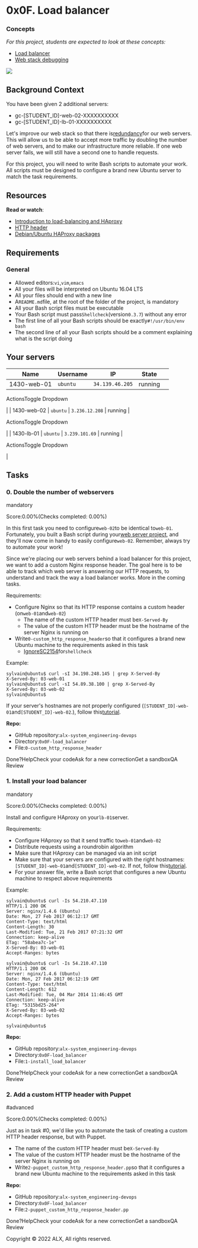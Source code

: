 0x0F. Load balancer
===================


### Concepts

*For this project, students are expected to look at these concepts:*

-   [Load balancer](https://alx-intranet.hbtn.io/concepts/46)
-   [Web stack debugging](https://alx-intranet.hbtn.io/concepts/68)

![](https://s3.amazonaws.com/intranet-projects-files/holbertonschool-sysadmin_devops/275/qfdked8.png)

Background Context
------------------

You have been given 2 additional servers:

-   gc-[STUDENT_ID]-web-02-XXXXXXXXXX
-   gc-[STUDENT_ID]-lb-01-XXXXXXXXXX

Let's improve our web stack so that there is[redundancy](https://alx-intranet.hbtn.io/rltoken/xnAaJdhmAxx7PoH3l6EwDg "redundancy")for our web servers. This will allow us to be able to accept more traffic by doubling the number of web servers, and to make our infrastructure more reliable. If one web server fails, we will still have a second one to handle requests.

For this project, you will need to write Bash scripts to automate your work. All scripts must be designed to configure a brand new Ubuntu server to match the task requirements.

Resources
---------

**Read or watch**:

-   [Introduction to load-balancing and HAproxy](https://alx-intranet.hbtn.io/rltoken/B7f3oz8i3Xvvom_YQZzLnQ "Introduction to load-balancing and HAproxy")
-   [HTTP header](https://alx-intranet.hbtn.io/rltoken/sZ9v3Vq2tgLwN_PWVQketw "HTTP header")
-   [Debian/Ubuntu HAProxy packages](https://alx-intranet.hbtn.io/rltoken/2VRAgtKKR9g6Xfb0xzGiSg "Debian/Ubuntu HAProxy packages")

Requirements
------------

### General

-   Allowed editors:`vi`,`vim`,`emacs`
-   All your files will be interpreted on Ubuntu 16.04 LTS
-   All your files should end with a new line
-   A`README.md`file, at the root of the folder of the project, is mandatory
-   All your Bash script files must be executable
-   Your Bash script must pass`Shellcheck`(version`0.3.7`) without any error
-   The first line of all your Bash scripts should be exactly`#!/usr/bin/env bash`
-   The second line of all your Bash scripts should be a comment explaining what is the script doing

Your servers
------------

| Name | Username | IP | State |  |
| --- | --- | --- | --- | --- |
| 1430-web-01 | `ubuntu` | `34.139.46.205` | running |

ActionsToggle Dropdown

 |
| 1430-web-02 | `ubuntu` | `3.236.12.208` | running |

ActionsToggle Dropdown

 |
| 1430-lb-01 | `ubuntu` | `3.239.101.69` | running |

ActionsToggle Dropdown

 |

Tasks
-----

### 0\. Double the number of webservers

mandatory

Score:0.00%(Checks completed: 0.00%)

In this first task you need to configure`web-02`to be identical to`web-01`. Fortunately, you built a Bash script during your[web server project](https://alx-intranet.hbtn.io/rltoken/-JluPVwfvXMOYMzNOqvgsQ "web server project"), and they'll now come in handy to easily configure`web-02`. Remember, always try to automate your work!

Since we're placing our web servers behind a load balancer for this project, we want to add a custom Nginx response header. The goal here is to be able to track which web server is answering our HTTP requests, to understand and track the way a load balancer works. More in the coming tasks.

Requirements:

-   Configure Nginx so that its HTTP response contains a custom header (on`web-01`and`web-02`)
    -   The name of the custom HTTP header must be`X-Served-By`
    -   The value of the custom HTTP header must be the hostname of the server Nginx is running on
-   Write`0-custom_http_response_header`so that it configures a brand new Ubuntu machine to the requirements asked in this task
    -   [Ignore](https://alx-intranet.hbtn.io/rltoken/k3Bt6zu1On_-mDszxi0Z9w "Ignore")[SC2154](https://alx-intranet.hbtn.io/rltoken/9KwKHb9H8OJqcSK0saRIOA "SC2154")for`shellcheck`

Example:

```
sylvain@ubuntu$ curl -sI 34.198.248.145 | grep X-Served-By
X-Served-By: 03-web-01
sylvain@ubuntu$ curl -sI 54.89.38.100 | grep X-Served-By
X-Served-By: 03-web-02
sylvain@ubuntu$

```

If your server's hostnames are not properly configured (`[STUDENT_ID]-web-01`and`[STUDENT_ID]-web-02`.), follow this[tutorial](https://alx-intranet.hbtn.io/rltoken/tLVI0yDpGJXb-Op5Lo0JtQ "tutorial").

**Repo:**

-   GitHub repository:`alx-system_engineering-devops`
-   Directory:`0x0F-load_balancer`
-   File:`0-custom_http_response_header`

Done?HelpCheck your codeAsk for a new correctionGet a sandboxQA Review

### 1\. Install your load balancer

mandatory

Score:0.00%(Checks completed: 0.00%)

Install and configure HAproxy on your`lb-01`server.

Requirements:

-   Configure HAproxy so that it send traffic to`web-01`and`web-02`
-   Distribute requests using a roundrobin algorithm
-   Make sure that HAproxy can be managed via an init script
-   Make sure that your servers are configured with the right hostnames:`[STUDENT_ID]-web-01`and`[STUDENT_ID]-web-02`. If not, follow this[tutorial](https://alx-intranet.hbtn.io/rltoken/YkfzgEa6xNHrQbkKmJN4zg "tutorial").
-   For your answer file, write a Bash script that configures a new Ubuntu machine to respect above requirements

Example:

```
sylvain@ubuntu$ curl -Is 54.210.47.110
HTTP/1.1 200 OK
Server: nginx/1.4.6 (Ubuntu)
Date: Mon, 27 Feb 2017 06:12:17 GMT
Content-Type: text/html
Content-Length: 30
Last-Modified: Tue, 21 Feb 2017 07:21:32 GMT
Connection: keep-alive
ETag: "58abea7c-1e"
X-Served-By: 03-web-01
Accept-Ranges: bytes

sylvain@ubuntu$ curl -Is 54.210.47.110
HTTP/1.1 200 OK
Server: nginx/1.4.6 (Ubuntu)
Date: Mon, 27 Feb 2017 06:12:19 GMT
Content-Type: text/html
Content-Length: 612
Last-Modified: Tue, 04 Mar 2014 11:46:45 GMT
Connection: keep-alive
ETag: "5315bd25-264"
X-Served-By: 03-web-02
Accept-Ranges: bytes

sylvain@ubuntu$

```

**Repo:**

-   GitHub repository:`alx-system_engineering-devops`
-   Directory:`0x0F-load_balancer`
-   File:`1-install_load_balancer`

Done?HelpCheck your codeAsk for a new correctionGet a sandboxQA Review

### 2\. Add a custom HTTP header with Puppet

#advanced

Score:0.00%(Checks completed: 0.00%)

Just as in task #0, we'd like you to automate the task of creating a custom HTTP header response, but with Puppet.

-   The name of the custom HTTP header must be`X-Served-By`
-   The value of the custom HTTP header must be the hostname of the server Nginx is running on
-   Write`2-puppet_custom_http_response_header.pp`so that it configures a brand new Ubuntu machine to the requirements asked in this task

**Repo:**

-   GitHub repository:`alx-system_engineering-devops`
-   Directory:`0x0F-load_balancer`
-   File:`2-puppet_custom_http_response_header.pp`

Done?HelpCheck your codeAsk for a new correctionGet a sandboxQA Review

Copyright © 2022 ALX, All rights reserved.
